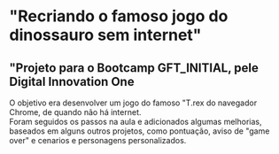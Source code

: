 # "Recriando o famoso jogo do dinossauro sem internet"
## "Projeto para o Bootcamp GFT_INITIAL, pele Digital Innovation One
O objetivo era desenvolver um jogo do famoso "T.rex do navegador Chrome, de quando não há internet.  
Foram seguidos os passos na aula e adicionados algumas melhorias, baseados em alguns outros projetos, como pontuação, aviso de "game over" e cenarios e personagens personalizados.
